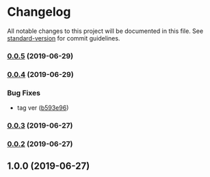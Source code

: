 # Changelog

All notable changes to this project will be documented in this file. See [standard-version](https://github.com/conventional-changelog/standard-version) for commit guidelines.

### [0.0.5](https://github.com/tebaly/expires-unixtime/compare/v0.0.4...v0.0.5) (2019-06-29)



### [0.0.4](https://github.com/tebaly/expires-unixtime/compare/v0.0.3...v0.0.4) (2019-06-29)


### Bug Fixes

* tag ver ([b593e96](https://github.com/tebaly/expires-unixtime/commit/b593e96))



### [0.0.3](https://github.com/tebaly/expires-unixtime/compare/v0.0.2...v0.0.3) (2019-06-27)



### [0.0.2](https://github.com/tebaly/expires-unixtime/compare/v1.0.0...v0.0.2) (2019-06-27)



## 1.0.0 (2019-06-27)

